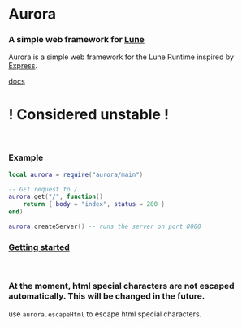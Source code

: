 # Aurora

### A simple web framework for [Lune](https://github.com/lune-org/lune)

Aurora is a simple web framework for the Lune Runtime inspired by [Express](https://expressjs.com/).

[docs](https://docs.page/jonasarensmann/aurora)

# ! Considered unstable !

<br>

### Example

```lua
local aurora = require("aurora/main")

-- GET request to /
aurora.get("/", function()
    return { body = "index", status = 200 }
end)

aurora.createServer() -- runs the server on port 8080
```

### [Getting started](https://docs.page/jonasarensmann/aurora/getting-started)

<br>

### At the moment, html special characters are not escaped automatically. This will be changed in the future.

use `aurora.escapeHtml` to escape html special characters.

